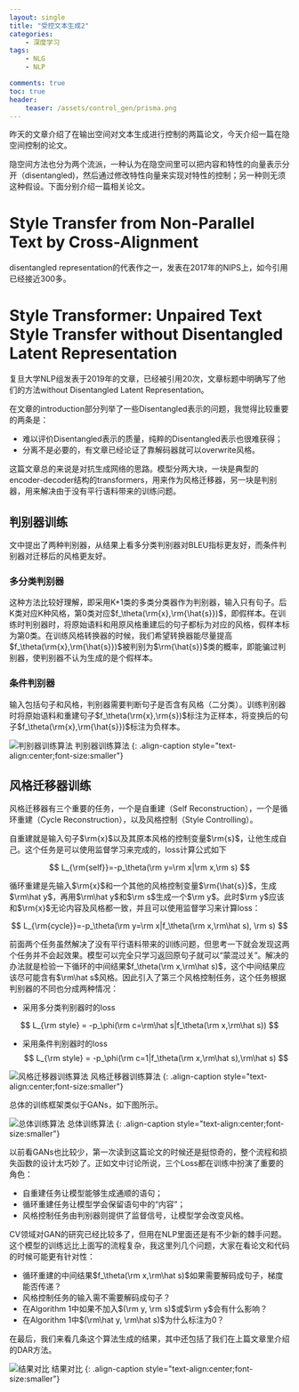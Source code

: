 ```yaml
---
layout: single
title: "受控文本生成2"
categories:
    - 深度学习
tags:
    - NLG
    - NLP

comments: true
toc: true
header:
    teaser: /assets/control_gen/prisma.png
---
```

昨天的文章介绍了在输出空间对文本生成进行控制的两篇论文，今天介绍一篇在隐空间控制的论文。

隐空间方法也分为两个流派，一种认为在隐空间里可以把内容和特性的向量表示分开（disentangled)，然后通过修改特性向量来实现对特性的控制；另一种则无须这种假设。下面分别介绍一篇相关论文。

# Style Transfer from Non-Parallel Text by Cross-Alignment 
disentangled representation的代表作之一，发表在2017年的NIPS上，如今引用已经接近300多。

# Style Transformer: Unpaired Text Style Transfer without Disentangled Latent Representation
复旦大学NLP组发表于2019年的文章，已经被引用20次，文章标题中明确写了他们的方法without Disentangled Latent Representation。

在文章的introduction部分列举了一些Disentangled表示的问题，我觉得比较重要的两条是：

- 难以评价Disentangled表示的质量，纯粹的Disentangled表示也很难获得；
- 分离不是必要的，有文章已经论证了靠解码器就可以overwrite风格。

这篇文章总的来说是对抗生成网络的思路。模型分两大块，一块是典型的encoder-decoder结构的transformers，用来作为风格迁移器，另一块是判别器，用来解决由于没有平行语料带来的训练问题。

## 判别器训练
文中提出了两种判别器，从结果上看多分类判别器对BLEU指标更友好，而条件判别器对迁移后的风格更友好。

### 多分类判别器
这种方法比较好理解，即采用K+1类的多类分类器作为判别器，输入只有句子。后K类对应K种风格，第0类对应$f_\theta(\rm{x},\rm{\hat{s}})$，即假样本。在训练时判别器时，将原始语料和用原风格重建后的句子都标为对应的风格，假样本标为第0类。在训练风格转换器的时候，我们希望转换器能尽量提高$f_\theta(\rm{x},\rm{\hat{s}})$被判别为$\rm{\hat{s}}$类的概率，即能骗过判别器，使判别器不认为生成的是个假样本。

### 条件判别器
输入包括句子和风格，判别器需要判断句子是否含有风格（二分类）。训练判别器时将原始语料和重建句子$f_\theta(\rm{x},\rm{s})$标注为正样本，将变换后的句子$f_\theta(\rm{x},\rm{\hat{s}})$标注为负样本。

![判别器训练算法](/assets/control_gen/discriminator.png)
判别器训练算法
{: .align-caption style="text-align:center;font-size:smaller"}

## 风格迁移器训练
风格迁移器有三个重要的任务，一个是自重建（Self Reconstruction），一个是循环重建（Cycle Reconstruction），以及风格控制（Style Controlling）。

自重建就是输入句子$\rm{x}$以及其原本风格的控制变量$\rm{s}$，让他生成自己。这个任务是可以使用监督学习来完成的，loss计算公式如下

$$
L_{\rm{self}}=-p_\theta(\rm y=\rm x|\rm x,\rm s)
$$

循环重建是先输入$\rm{x}$和一个其他的风格控制变量$\rm{\hat{s}}$，生成$\rm\hat y$，再用$\rm\hat y$和$\rm s$生成一个$\rm y$。此时$\rm y$应该和$\rm{x}$无论内容及风格都一致，并且可以使用监督学习来计算loss：

$$
L_{\rm{cycle}}=-p_\theta(\rm y=\rm x|f_\theta(\rm x,\rm\hat s), \rm s)
$$

前面两个任务虽然解决了没有平行语料带来的训练问题，但思考一下就会发现这两个任务并不会起效果。模型可以完全只学习返回原句子就可以“蒙混过关”。解决的办法就是检验一下循环的中间结果$f_\theta(\rm x,\rm\hat s)$，这个中间结果应该尽可能含有$\rm\hat s$风格。因此引入了第三个风格控制任务，这个任务根据判别器的不同也分成两种情况：

- 采用多分类判别器时的loss

$$
L_{\rm style} = -p_\phi(\rm c=\rm\hat s|f_\theta(\rm x,\rm\hat s))
$$

- 采用条件判别器时的loss
$$
L_{\rm style} = -p_\phi(\rm c=1|f_\theta(\rm x,\rm\hat s),\rm\hat s)
$$

![风格迁移器训练算法](/assets/control_gen/st.png)
风格迁移器训练算法
{: .align-caption style="text-align:center;font-size:smaller"}

总体的训练框架类似于GANs，如下图所示。

![总体训练算法](/assets/control_gen/training.png)
总体训练算法
{: .align-caption style="text-align:center;font-size:smaller"}

以前看GANs也比较少，第一次读到这篇论文的时候还是挺惊奇的，整个流程和损失函数的设计太巧妙了。正如文中讨论所说，三个Loss都在训练中扮演了重要的角色：

- 自重建任务让模型能够生成通顺的语句；
- 循环重建任务让模型学会保留语句中的“内容”；
- 风格控制任务由判别器则提供了监督信号，让模型学会改变风格。

CV领域对GAN的研究已经比较多了，但用在NLP里面还是有不少新的棘手问题。这个模型的训练远比上面写的流程复杂，我这里列几个问题，大家在看论文和代码的时候可能更有针对性：

- 循环重建的中间结果$f_\theta(\rm x,\rm\hat s)$如果需要解码成句子，梯度能否传递？
- 风格控制任务的输入需不需要解码成句子？
- 在Algorithm 1中如果不加入$(\rm y, \rm s)$或$\rm y$会有什么影响？
- 在Algorithm 1中$(\rm\hat y, \rm\hat s)$为什么标注为0？

在最后，我们来看几条这个算法生成的结果，其中还包括了我们在上篇文章里介绍的DAR方法。

![结果对比](/assets/control_gen/result.png)
结果对比
{: .align-caption style="text-align:center;font-size:smaller"}

